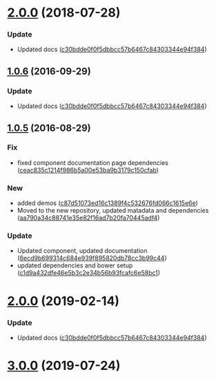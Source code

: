 <a name="2.0.0"></a>
# [2.0.0](https://github.com/advanced-rest-client/web-socket/compare/1.0.5...2.0.0) (2018-07-28)


### Update

* Updated docs ([c30bdde0f0f5dbbcc57b6467c84303344e94f384](https://github.com/advanced-rest-client/web-socket/commit/c30bdde0f0f5dbbcc57b6467c84303344e94f384))



<a name="1.0.6"></a>
## [1.0.6](https://github.com/advanced-rest-client/web-socket/compare/1.0.5...v1.0.6) (2016-09-29)


### Update

* Updated docs ([c30bdde0f0f5dbbcc57b6467c84303344e94f384](https://github.com/advanced-rest-client/web-socket/commit/c30bdde0f0f5dbbcc57b6467c84303344e94f384))



<a name="1.0.5"></a>
## [1.0.5](https://github.com/advanced-rest-client/web-socket/compare/1.0.4...v1.0.5) (2016-08-29)


### Fix

* fixed component documentation page dependencies ([ceac835c1214f986b5a00e53ba9b3179c150cfab](https://github.com/advanced-rest-client/web-socket/commit/ceac835c1214f986b5a00e53ba9b3179c150cfab))

### New

* added demos ([c87d51073ed16c1389f4c532676fd066c1615e6e](https://github.com/advanced-rest-client/web-socket/commit/c87d51073ed16c1389f4c532676fd066c1615e6e))
* Moved to the new repository, updated matadata and dependencies ([aa790a34c88741e35e82f16ad7b20fa70445adf4](https://github.com/advanced-rest-client/web-socket/commit/aa790a34c88741e35e82f16ad7b20fa70445adf4))

### Update

* Updated component, updated documentation ([6ecd9b699314c684e939f895820db78cc3b99c44](https://github.com/advanced-rest-client/web-socket/commit/6ecd9b699314c684e939f895820db78cc3b99c44))
* updated dependencies and bower setup ([c1d9a432dfe46e5b3c2e34b56b93fcafc6e58bc1](https://github.com/advanced-rest-client/web-socket/commit/c1d9a432dfe46e5b3c2e34b56b93fcafc6e58bc1))



# [2.0.0](https://github.com/advanced-rest-client/web-socket/compare/1.0.5...2.0.0) (2019-02-14)


### Update

* Updated docs ([c30bdde0f0f5dbbcc57b6467c84303344e94f384](https://github.com/advanced-rest-client/web-socket/commit/c30bdde0f0f5dbbcc57b6467c84303344e94f384))



# [3.0.0](https://github.com/advanced-rest-client/web-socket/compare/1.0.5...3.0.0) (2019-07-24)



